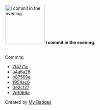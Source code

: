 <img src="https://my-badges.github.io/my-badges/evening-commits.png" alt="I commit in the evening." title="I commit in the evening." width="128">
<strong>I commit in the evening.</strong>
<br><br>

Commits:

- <a href="https://github.com/Sajjon/lera/commit/7f4771c3ca53bdb71764ccd4ad1e524c0a977f72">7f4771c</a>
- <a href="https://github.com/Sajjon/lera/commit/a4a6a26475edde801af58a65fc02739bc4b0b396">a4a6a26</a>
- <a href="https://github.com/Sajjon/lera/commit/b87569eec52ae3e30f497754e0997fde89482cad">b87569e</a>
- <a href="https://github.com/Sajjon/lera/commit/1954ac0802d931c693a44e4fef0d95788faa6349">1954ac0</a>
- <a href="https://github.com/Sajjon/lera/commit/0e2c127774483deb475dc47c836f6ba9889f3ed0">0e2c127</a>
- <a href="https://github.com/Sajjon/svar/commit/2e1066eaf34a4c59bb4277c7243cb3aa3e7d9a2d">2e1066e</a>


Created by <a href="https://github.com/my-badges/my-badges">My Badges</a>